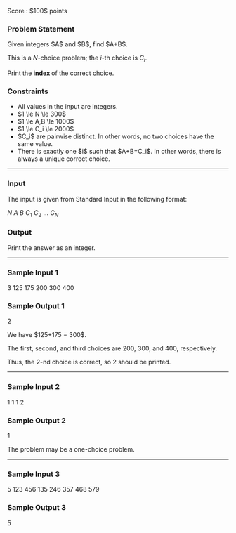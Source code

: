 
<div>

<span>

<span>

<p>
Score : $100$ points
</p>

<div>

<section>

### **Problem Statement**

<p>
Given integers $A$ and $B$, find $A+B$.

This is a $N$-choice problem; the $i$-th choice is $C_i$.

Print the 
<strong>
index
</strong>
 of the correct choice.
</p>

</section>

</div>

<div>

<section>

### **Constraints**

<ul>

<li>
All values in the input are integers.
</li>

<li>
$1 \le N \le 300$
</li>

<li>
$1 \le A,B \le 1000$
</li>

<li>
$1 \le C_i \le 2000$
</li>

<li>
$C_i$ are pairwise distinct.  In other words, no two choices have the same value.
</li>

<li>
There is exactly one $i$ such that $A+B=C_i$.  In other words, there is always a unique correct choice.
</li>

</ul>

</section>

</div>

---

<div>

<div>

<section>

### **Input**

<p>
The input is given from Standard Input in the following format:
</p>

<div>

$N$ $A$ $B$
$C_1$ $C_2$ $\dots$ $C_N$

</div>

</section>

</div>

<div>

<section>

### **Output**

<p>
Print the answer as an integer.
</p>

</section>

</div>

</div>

---

<div>

<section>

### **Sample Input 1**

<div>

3 125 175
200 300 400

</div>

</section>

</div>

<div>

<section>

### **Sample Output 1**

<div>

2

</div>

<p>
We have $125+175 = 300$.

The first, second, and third choices are $200$, $300$, and $400$, respectively.

Thus, the $2$-nd choice is correct, so $2$ should be printed.
</p>

</section>

</div>

---

<div>

<section>

### **Sample Input 2**

<div>

1 1 1
2

</div>

</section>

</div>

<div>

<section>

### **Sample Output 2**

<div>

1

</div>

<p>
The problem may be a one-choice problem.
</p>

</section>

</div>

---

<div>

<section>

### **Sample Input 3**

<div>

5 123 456
135 246 357 468 579

</div>

</section>

</div>

<div>

<section>

### **Sample Output 3**

<div>

5

</div>

</section>

</div>

</span>

</span>

</div>
